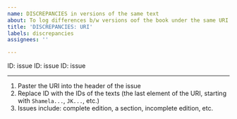 ```yaml
---
name: DISCREPANCIES in versions of the same text
about: To log differences b/w versions oof the book under the same URI
title: 'DISCREPANCIES: URI'
labels: discrepancies
assignees: ''

---
```


ID: issue
ID: issue
ID: issue

----
1. Paster the URI into the header of the issue
2. Replace ID with the IDs of the texts (the last element of the URI, starting with `Shamela...`, `JK...`, etc.)
3. Issues include: complete edition, a section, incomplete edition, etc.
